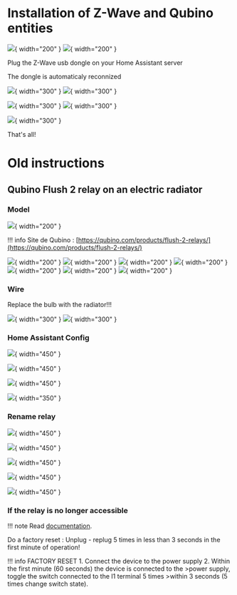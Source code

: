 # Installation of Z-Wave and Qubino entities

![](Images/Z-Wave-Qubino/usb-z-wave-plus-z-stick-gen5.jpg){ width="200" }
![](Images/Z-Wave-Qubino/micro-module-commutateur-qubino-1-relais-et-conso-metre-z-wave-plus.jpg){ width="200" }

Plug the Z-Wave usb dongle on your Home Assistant server

The dongle is automaticaly reconnized

![](Images/Z-Wave-Qubino/2023-03-01_15-45-06.png){ width="300" }
![](Images/Z-Wave-Qubino/2023-03-01_15-45-18.png){ width="300" }

![](Images/Z-Wave-Qubino/2023-03-01_15-45-39.png){ width="300" }
![](Images/Z-Wave-Qubino/2023-03-01_15-46-05.png){ width="300" }

![](Images/Z-Wave-Qubino/2023-03-01_15-47-19.png){ width="300" }

That's all!


# Old instructions



## Qubino Flush 2 relay on an electric radiator
### Model
![](Images/Z-Wave-Qubino/relay_7494.JPG){ width="200" }

!!! info
    Site de Qubino : [https://qubino.com/products/flush-2-relays/](https://qubino.com/products/flush-2-relays/)

![](Images/Z-Wave-Qubino/relay_7496.PNG){ width="200" }
![](Images/Z-Wave-Qubino/relay_7497.PNG){ width="200" }
![](Images/Z-Wave-Qubino/relay_7498.PNG){ width="200" }
![](Images/Z-Wave-Qubino/relay_7499.PNG){ width="200" }
![](Images/Z-Wave-Qubino/relay_7500.PNG){ width="200" }
![](Images/Z-Wave-Qubino/relay_7501.PNG){ width="200" }
![](Images/Z-Wave-Qubino/relay_7502.PNG){ width="200" }

### Wire
Replace the bulb with the radiator!!!

![](Images/Z-Wave-Qubino/relay_7492.JPG){ width="300" }
![](Images/Z-Wave-Qubino/relay_7493.JPG){ width="300" }

### Home Assistant Config

![](Images/Z-Wave-Qubino/relay_2022-01-02-16-54-16.png){ width="450" }

![](Images/Z-Wave-Qubino/relay_HA_2022-01-02-16-59-09.png){ width="450" }

![](Images/Z-Wave-Qubino/relay_HA_2022-01-02-16-59-18.png){ width="450" }

![](Images/Z-Wave-Qubino/relay_HA_2022-01-02-17-05-40.png){ width="350" }

### Rename relay
![](Images/Z-Wave-Qubino/relay_18-14-13.png){ width="450" }

![](Images/Z-Wave-Qubino/relay_18-14-28.png){ width="450" }

![](Images/Z-Wave-Qubino/relay_18-19-20.png){ width="450" }

![](Images/Z-Wave-Qubino/relay_18-19-47.png){ width="450" }

![](Images/Z-Wave-Qubino/relay_18-20-09.png){ width="450" }

### If the relay is no longer accessible

!!! note
    Read [documentation](Qubino_Flush-2-Relay-PLUS-extended-manual_eng_2.3.pdf ).

Do a factory reset :
Unplug - replug 5 times in less than 3 seconds in the first minute of operation!

!!! info
    FACTORY RESET
        1. Connect the device to the power supply
        2. Within the first minute (60 seconds) the device is connected to the >power supply, toggle the switch connected to the I1 terminal 5 times >within 3 seconds (5 times change switch state).
